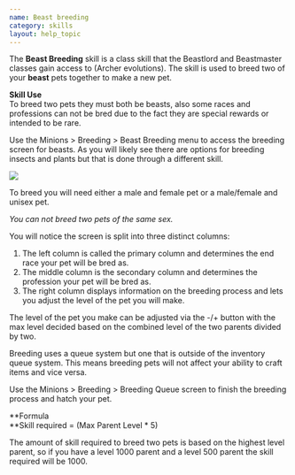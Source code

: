 ```yaml
---
name: Beast breeding
category: skills
layout: help_topic
---
```

The **Beast Breeding** skill is a class skill that the Beastlord and Beastmaster classes gain access to (Archer evolutions). The skill is used to breed two of your **beast** pets together to make a new pet.

**Skill Use**  
To breed two pets they must both be beasts, also some races and professions can not be bred due to the fact they are special rewards or intended to be rare.

Use the Minions > Breeding > Beast Breeding menu to access the breeding screen for beasts. As you will likely see there are options for breeding insects and plants but that is done through a different skill.

[![](https://lohcdn.com/images/t_beastbreeding.jpg)](https://lohcdn.com/images/beastbreeding.jpg)

To breed you will need either a male and female pet or a male/female and unisex pet.

_You can not breed two pets of the same sex._

You will notice the screen is split into three distinct columns:

1.  The left column is called the primary column and determines the end race your pet will be bred as.
2.  The middle column is the secondary column and determines the profession your pet will be bred as.
3.  The right column displays information on the breeding process and lets you adjust the level of the pet you will make.

The level of the pet you make can be adjusted via the -/+ button with the max level decided based on the combined level of the two parents divided by two.

Breeding uses a queue system but one that is outside of the inventory queue system. This means breeding pets will not affect your ability to craft items and vice versa.

Use the Minions > Breeding > Breeding Queue screen to finish the breeding process and hatch your pet.

**Formula  
**Skill required = (Max Parent Level \* 5)

The amount of skill required to breed two pets is based on the highest level parent, so if you have a level 1000 parent and a level 500 parent the skill required will be 1000.